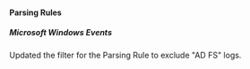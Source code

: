 
#### Parsing Rules

##### Microsoft Windows Events

Updated the filter for the Parsing Rule to exclude "AD FS" logs.